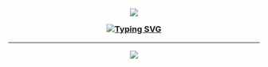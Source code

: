 <h3 align="center">

![]([https://capsule-render.vercel.app/api?type=waving&color=gradient&height=100&section=header](https://capsule-render.vercel.app/api?type=waving&height=120&color=gradient&textBg=false&section=header))


  <a href="https://git.io/typing-svg"><img src="https://readme-typing-svg.demolab.com?font=Fira+Code&pause=1000&center=true&vCenter=true&random=false&width=435&lines=Hello!+Welcome+to+my+github+page;I+am+Tiago+Fernandes" alt="Typing SVG" /></a>

<p align="center">
  
</p>

---
<div align="center">

<!--
**tiagofrns/tiagofrns** is a ✨ _special_ ✨ repository because its `README.md` (this file) appears on your GitHub profile.

Here are some ideas to get you started:

- 🔭 I’m currently working on ...
- 🌱 I’m currently learning ...
- 👯 I’m looking to collaborate on ...
- 🤔 I’m looking for help with ...
- 💬 Ask me about ...
- 📫 How to reach me: ...
- 😄 Pronouns: ...
- ⚡ Fun fact: ...
-->
![](https://capsule-render.vercel.app/api?type=waving&height=120&color=gradient&textBg=false&section=footer)
